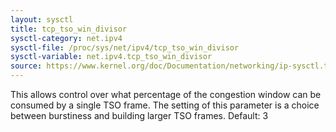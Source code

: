 ```yaml
---
layout: sysctl
title: tcp_tso_win_divisor
sysctl-category: net.ipv4
sysctl-file: /proc/sys/net/ipv4/tcp_tso_win_divisor
sysctl-variable: net.ipv4.tcp_tso_win_divisor
source: https://www.kernel.org/doc/Documentation/networking/ip-sysctl.txt
---
```

This allows control over what percentage of the congestion window
can be consumed by a single TSO frame.
The setting of this parameter is a choice between burstiness and
building larger TSO frames.
Default: 3

